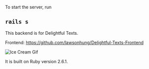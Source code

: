 To start the server, run

## `rails s`

This backend is for Delightful Texts. 

Frontend: https://github.com/lawsonhung/Delightful-Texts-Frontend

![Ice Cream Gif](https://media.giphy.com/media/aagX4Bl8Fo21G/giphy.gif)

It is built on Ruby version 2.6.1.

